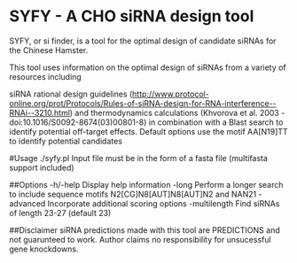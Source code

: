 # SYFY - A CHO siRNA design tool
SYFY, or si finder, is a tool for the optimal design of candidate siRNAs for the Chinese Hamster.

This tool uses information on the optimal design of siRNAs from a variety of resources including

siRNA rational design guidelines (http://www.protocol-online.org/prot/Protocols/Rules-of-siRNA-design-for-RNA-interference--RNAi--3210.html)
and thermodynamics calculations (Khvorova et al. 2003 - doi:10.1016/S0092-8674(03)00801-8) 
in combination with a Blast search to identify potential off-target effects.
Default options use the motif AA[N19]TT to identify potential candidates


#Usage
./syfy.pl <options> <filename>
Input file must be in the form of a fasta file (multifasta support included)

##Options
-h/-help	Display help information
-long		Perform a longer search to include sequence motifs N2[CG]N8[AUT]N8[AUT]N2 and NAN21
-advanced	Incorporate additional scoring options
-multilength	Find siRNAs of length 23-27 (default 23)

##Disclaimer
siRNA predictions made with this tool are PREDICTIONS and not guarunteed to work. 
Author claims no responsibility for unsucessful gene knockdowns.
